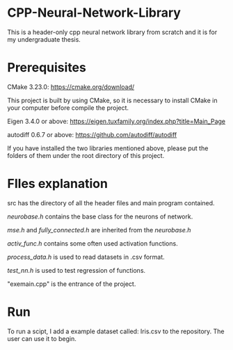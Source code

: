 # CPP-Neural-Network-Library
This is a header-only cpp neural network library from scratch and it is for my undergraduate thesis.

# Prerequisites
CMake 3.23.0: https://cmake.org/download/

This project is built by using CMake, so it is necessary to install CMake in your computer before compile the project.

Eigen 3.4.0 or above: https://eigen.tuxfamily.org/index.php?title=Main_Page

autodiff 0.6.7 or above: https://github.com/autodiff/autodiff

If you have installed the two libraries mentioned above, please put the folders of them under the root directory of this project.

# FIles explanation 
src has the directory of all the header files and main program contained.

*neurobase.h* contains the base class for the neurons of network.

*mse.h* and *fully_connected.h* are inherited from the *neurobase.h*

*activ_func.h* contains some often used activation functions.

*process_data.h* is used to read datasets in .csv format.

*test_nn.h* is used to test regression of functions.

"exemain.cpp" is the entrance of the project.

# Run
To run a scipt, I add a example dataset called: Iris.csv to the repository. The user can use it to begin.
